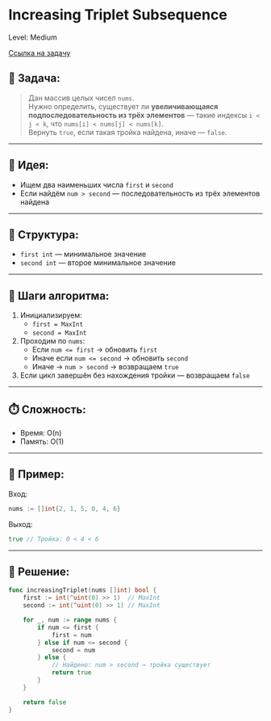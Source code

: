 # Increasing Triplet Subsequence

Level: Medium

[Ссылка на задачу](https://leetcode.com/problems/increasing-triplet-subsequence)

## 🧠 Задача:
> Дан массив целых чисел `nums`.  
> Нужно определить, существует ли **увеличивающаяся подпоследовательность из трёх элементов** — такие индексы `i < j < k`, что `nums[i] < nums[j] < nums[k]`.  
> Вернуть `true`, если такая тройка найдена, иначе — `false`.

---

## 📌 Идея:
- Ищем два наименьших числа `first` и `second`
- Если найдём `num > second` — последовательность из трёх элементов найдена

---

## 📏 Структура:
- `first int` — минимальное значение
- `second int` — второе минимальное значение

---

## 🔁 Шаги алгоритма:

1. Инициализируем:
   - `first = MaxInt`
   - `second = MaxInt`
2. Проходим по `nums`:
   - Если `num <= first` → обновить `first`
   - Иначе если `num <= second` → обновить `second`
   - Иначе → `num > second` → возвращаем `true`
3. Если цикл завершён без нахождения тройки — возвращаем `false`

---

## ⏱️ Сложность:
- Время: O(n)
- Память: O(1)

---

## 📄 Пример:

Вход:
```go
nums := []int{2, 1, 5, 0, 4, 6}
```

Выход:
```go
true // Тройка: 0 < 4 < 6
```

---

## 📝 Решение:

```go
func increasingTriplet(nums []int) bool {
	first := int(^uint(0) >> 1)  // MaxInt
	second := int(^uint(0) >> 1) // MaxInt

	for _, num := range nums {
		if num <= first {
			first = num
		} else if num <= second {
			second = num
		} else {
			// Найдено: num > second → тройка существует
			return true
		}
	}

	return false
}
```
